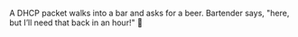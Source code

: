 A DHCP packet walks into a bar and asks for a beer. Bartender says, "here, but I’ll need that back in an hour!" 🤡
